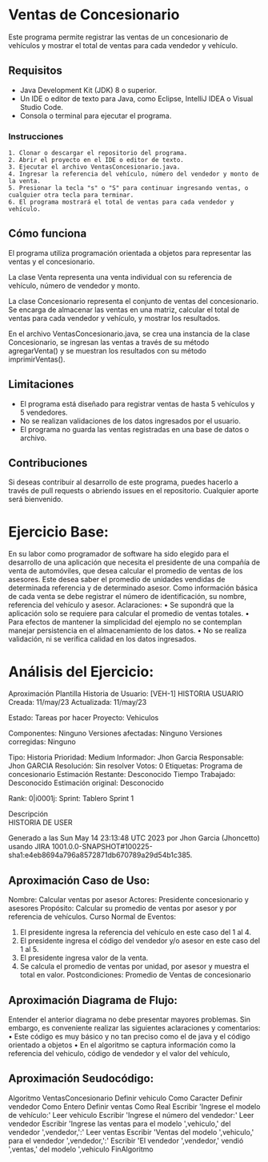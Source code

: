 # Ventas de Concesionario
Este programa permite registrar las ventas de un concesionario de vehículos y mostrar el total de ventas para cada vendedor y vehículo.

## Requisitos
- Java Development Kit (JDK) 8 o superior.
- Un IDE o editor de texto para Java, como Eclipse, IntelliJ IDEA o Visual Studio Code.
- Consola o terminal para ejecutar el programa.

### Instrucciones
    1. Clonar o descargar el repositorio del programa.
    2. Abrir el proyecto en el IDE o editor de texto.
    3. Ejecutar el archivo VentasConcesionario.java.
    4. Ingresar la referencia del vehículo, número del vendedor y monto de la venta.
    5. Presionar la tecla "s" o "S" para continuar ingresando ventas, o cualquier otra tecla para terminar.
    6. El programa mostrará el total de ventas para cada vendedor y vehículo.

## Cómo funciona
El programa utiliza programación orientada a objetos para representar las ventas y el concesionario.

La clase Venta representa una venta individual con su referencia de vehículo, número de vendedor y monto.

La clase Concesionario representa el conjunto de ventas del concesionario. Se encarga de almacenar las ventas en una matriz, calcular el total de ventas para cada vendedor y vehículo, y mostrar los resultados.

En el archivo VentasConcesionario.java, se crea una instancia de la clase Concesionario, se ingresan las ventas a través de su método agregarVenta() y se muestran los resultados con su método imprimirVentas().

## Limitaciones

- El programa está diseñado para registrar ventas de hasta 5 vehículos y 5 vendedores.
- No se realizan validaciones de los datos ingresados por el usuario.
- El programa no guarda las ventas registradas en una base de datos o archivo.

## Contribuciones
Si deseas contribuir al desarrollo de este programa, puedes hacerlo a través de pull requests o abriendo issues en el repositorio. Cualquier aporte será bienvenido.

# Ejercicio Base:
En su labor como programador de software ha sido elegido para el desarrollo de una aplicación que necesita el presidente de una compañía de venta de automóviles, que desea calcular el promedio de ventas de los asesores. Este desea saber el promedio de unidades vendidas de determinada referencia y de determinado asesor. Como información básica de cada venta se debe registrar el número de identificación, su nombre, referencia del vehículo y asesor.
Aclaraciones:
•	Se supondrá que la aplicación solo se requiere para calcular el promedio de ventas totales.
•	Para efectos de mantener la simplicidad del ejemplo no se contemplan manejar persistencia en el almacenamiento de los datos.
•	No se realiza validación, ni se verifica calidad en los datos ingresados.
 
# Análisis del Ejercicio:
Aproximación Plantilla Historia de Usuario:
[VEH-1] HISTORIA USUARIO Creada: 11/may/23  Actualizada: 11/may/23 

Estado:	Tareas por hacer
Proyecto:	Vehiculos

Componentes:	Ninguno 
Versiones afectadas:	Ninguno 
Versiones corregidas:	Ninguno 

Tipo: 	Historia 	Prioridad: 	Medium 
Informador: 	Jhon Garcia 
Responsable: 	Jhon GARCIA
Resolución: 	Sin resolver 	Votos: 	0 
Etiquetas: 	Programa de concesionario
Estimación Restante:	Desconocido 
Tiempo Trabajado:	Desconocido 
Estimación original:	Desconocido 

Rank:	0|i0001j: 
Sprint:	Tablero Sprint 1

Descripción  	 
HISTORIA DE USER

Generado a las Sun May 14 23:13:48 UTC 2023 por Jhon Garcia (Jhoncetto) usando JIRA 1001.0.0-SNAPSHOT#100225-sha1:e4eb8694a796a8572871db670789a29d54b1c385. 



  
## Aproximación Caso de Uso:




 

 
Nombre: Calcular ventas por asesor
Actores: Presidente concesionario y asesores
Propósito: Calcular su promedio de ventas por asesor y por referencia de vehículos.
Curso Normal de Eventos:
1.	El presidente ingresa la referencia del vehículo en este caso del 1 al 4.
2.	El presidente ingresa el código del vendedor y/o asesor en este caso del 1 al 5.
3.	El presidente ingresa valor de la venta.
4.	Se calcula el promedio de ventas por unidad, por asesor y muestra el total en valor.
Postcondiciones: Promedio de Ventas  de concesionario 



 
## Aproximación Diagrama de Flujo:
 


Entender el anterior diagrama no debe presentar mayores problemas. Sin embargo, es conveniente realizar las siguientes aclaraciones y comentarios:
•	Este código es muy básico y no tan preciso como el de java y el código orientado a objetos
•	En el algoritmo se captura información como la referencia del vehiculo, código de vendedor y el valor del vehículo,  

## Aproximación Seudocódigo:

Algoritmo VentasConcesionario
	Definir vehiculo Como Caracter
	Definir vendedor Como Entero
	Definir ventas Como Real
	Escribir 'Ingrese el modelo de vehículo:'
	Leer vehiculo
	Escribir 'Ingrese el número del vendedor:'
	Leer vendedor
	Escribir 'Ingrese las ventas para el modelo ',vehiculo,' del vendedor ',vendedor,':'
	Leer ventas
	Escribir 'Ventas del modelo ',vehiculo,' para el vendedor ',vendedor,':'
	Escribir 'El vendedor ',vendedor,' vendió ',ventas,' del modelo ',vehiculo
FinAlgoritmo
 
